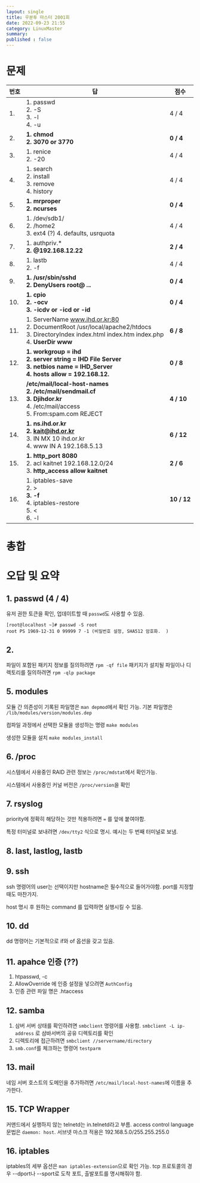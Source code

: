 ```yaml
---
layout: single
title: 우분투 마스터 2001회
date: 2022-09-23 21:55
category: LinuxMaster
summary: 
published : false
---
```

# 문제

| 번호 | 답                                                                                                                                                             | 점수        |
| ---- | -------------------------------------------------------------------------------------------------------------------------------------------------------------- | ----------- |
| 1.   | 1. passwd <br/> 2. -S <br/> 3. -l <br/> 4. -u                                                                                                                  | 4 / 4       |
| 2.   | **1. chmod** <br/> **2. 3070 or 3770**                                                                                                                         | **0 / 4**   |
| 3.   | 1. renice <br/> 2. -20                                                                                                                                         | 4 / 4       |
| 4.   | 1. search <br/> 2. install <br/> 3. remove <br/> 4. history                                                                                                    | 4 / 4       |
| 5.   | **1. mrproper <br/> 2. ncurses**                                                                                                                               | **0 / 4**   |
| 6.   | 1. /dev/sdb1/ <br/> 2. /home2 <br/> 3. ext4 (?) 4. defaults, usrquota                                                                                          | 4 / 4       |
| 7.   | 1. authpriv.* <br/> **2. @192.168.12.22**                                                                                                                      | **2 / 4**   |
| 8.   | 1. lastb <br/> 2. -f                                                                                                                                           | 4 / 4       |
| 9.   | **1.  /usr/sbin/sshd** <br/>  **2. DenyUsers root@   *.*.*.***                                                                                                 | **0 / 4**   |
| 10.  | **1. cpio** <br/> **2. -ocv** <br/> **3. -icdv or -icd or -id**                                                                                                | **0 / 4**   |
| 11.  | 1. ServerName www.ihd.or.kr:80 <br/> 2. DocumentRoot /usr/local/apache2/htdocs <br/> 3. DirectoryIndex index.html index.htm index.php <br/> 4. **UserDir www** | **6 / 8**   |
| 12.  | **1. workgroup = ihd** <br/> **2. server string = IHD File Server** <br/> **3. netbios name = IHD_Server** <br/> **4. hosts allow = 192.168.12.**              | **0 / 8**   |
| 13.  | **/etc/mail/local-host-names**  <br/> **2. /etc/mail/sendmail.cf** <br/> **3. Djihdor.kr** <br/> 4. /etc/mail/access <br/> 5. From:spam.com    REJECT          | **4 / 10**  |
| 14.  | **1. ns.ihd.or.kr** <br/> **2. kait@ihd.or.kr** <br/> 3. IN MX 10 ihd.or.kr <br/> 4. www IN A 192.168.5.13                                                     | **6 / 12**  |
| 15.  | **1. http_port 8080**       <br/> 2. acl kaitnet 192.168.12.0/24 <br/> 3. **http_access allow kaitnet**                                                        | **2 / 6**   |
| 16.  | 1. iptables-save  <br/> 2. > <br/> **3. -f** <br/> 4. iptables-restore <br/> 5. < <br/> 6. -l                                                                  | **10 / 12** |



# 총합


# 오답 및 요약

## 1. passwd (4 / 4)

유저 권한 토큰을 확인, 업데이트할 때 `passwd`도 사용할 수 있음.

```console
[root@localhost ~]# passwd -S root
root PS 1969-12-31 0 99999 7 -1 (비밀번호 설정, SHA512 암호화.  )
```

## 2. 

파일이 포함된 패키지 정보를 질의하려면 `rpm -qf file`
패키지가 설치될 파일이나 디렉토리를 질의하려면 `rpm -qlp package`

## 5. modules

모듈 간 의존성이 기록된 파일명은 `man depmod`에서 확인 가능. 기본 파일명은 `/lib/modules/version/modules.dep`

컴파일 과정에서 선택한 모듈을 생성하는 명령 `make modules`

생성한 모듈을 설치 `make modules_install`

## 6. /proc

시스템에서 사용중인 RAID 관련 정보는 `/proc/mdstat`에서 확인가능.

시스템에서 사용중인 커널 버전은 `/proc/version`을 확인


## 7. rsyslog

priority에 정확히 해당하는 것만 적용하려면 `=` 를 앞에 붙여야함.

특정 터미널로 보내려면 `/dev/tty2` 식으로 명시. 예시는 두 번째 터미널로 보냄.

## 8. last, lastlog, lastb

## 9. ssh
ssh 명령어의 user는 선택이지만 hostname은 필수적으로 들어가야함. port를 지정할 때도 마찬가지.

host 명시 후 원하는 command 를 입력하면 실행시킬 수 있음.

## 10. dd

dd 명령어는 기본적으로 if와 of 옵션을 갖고 있음.

## 11. apahce 인증 (??)
1. htpasswd, -c
2. AllowOverride 에 인증 설정을 넣으려면 `AuthConfig`
3. 인증 관련 파일 명은 .htaccess

## 12. samba

1. 삼버 서버 상태를 확인하려면 `smbclient` 명령어를 사용함. `smbclient -L ip-address` 로 삼바서버의 공유 디렉토리를 확인
2. 디렉토리에 접근하려면 `smbclient //servername/directory`
3. `smb.conf`를 체크하는 명령어 `testparm`


## 13. mail

네임 서버 호스트의 도메인을 추가하려면 `/etc/mail/local-host-names`에 이름을 추가한다.



## 15. TCP Wrapper

커맨드에서 실행하지 않는 telnetd는 in.telnetd라고 부름.
access control language 문법은 `daemon: host`.
서브넷 마스크 적용은 192.168.5.0/255.255.255.0

## 16. iptables

iptables의 세부 옵션은 `man iptables-extension`으로 확인 가능. tcp 프로토콜의 경우 --dport나 --sport로 도착 포트, 출발포트를 명시해줘야 함.